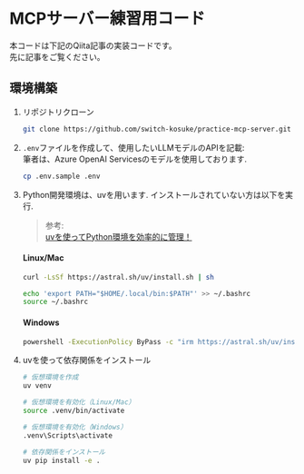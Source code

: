 # MCPサーバー練習用コード

本コードは下記のQiita記事の実装コードです。  
先に記事をご覧ください。  

## 環境構築
1. リポジトリクローン
    ```bash
    git clone https://github.com/switch-kosuke/practice-mcp-server.git
    ```

2. `.env`ファイルを作成して、使用したいLLMモデルのAPIを記載:  
    筆者は、Azure OpenAI Servicesのモデルを使用しております.  
    ```bash
    cp .env.sample .env
    ```

3. Python開発環境は、uvを用います. インストールされていない方は以下を実行.  
    > 参考:  
    > [uvを使ってPython環境を効率的に管理！](https://qiita.com/piapepper/items/d48939dd42a7420efcd1)  

    #### Linux/Mac  
    ```bash
    curl -LsSf https://astral.sh/uv/install.sh | sh

    echo 'export PATH="$HOME/.local/bin:$PATH"' >> ~/.bashrc
    source ~/.bashrc
    ```

    #### Windows
    ```bash
    powershell -ExecutionPolicy ByPass -c "irm https://astral.sh/uv/install.ps1 | iex"
    ```

4. uvを使って依存関係をインストール  
    ```bash
    # 仮想環境を作成
    uv venv

    # 仮想環境を有効化（Linux/Mac）
    source .venv/bin/activate

    # 仮想環境を有効化（Windows）
    .venv\Scripts\activate

    # 依存関係をインストール
    uv pip install -e .
    ```